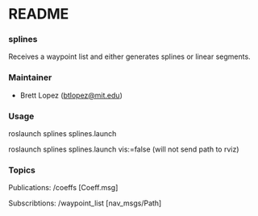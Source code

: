 # README #

### splines ###
Receives a waypoint list and either generates splines or linear segments.

### Maintainer ###
* Brett Lopez (btlopez@mit.edu)

### Usage ###
roslaunch splines splines.launch 

roslaunch splines splines.launch vis:=false (will not send path to rviz)

### Topics ###
Publications: /coeffs [Coeff.msg]

Subscribtions: /waypoint_list [nav_msgs/Path]